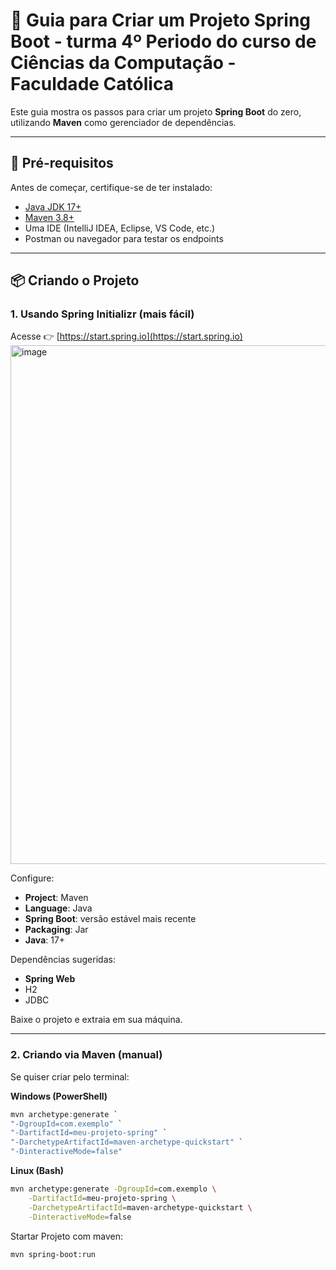 # 📘 Guia para Criar um Projeto Spring Boot - turma 4º Periodo do curso de Ciências da Computação - Faculdade Católica

Este guia mostra os passos para criar um projeto **Spring Boot** do zero, utilizando **Maven** como gerenciador de dependências.

---

## 🔧 Pré-requisitos

Antes de começar, certifique-se de ter instalado:
- [Java JDK 17+](https://adoptium.net/)
- [Maven 3.8+](https://maven.apache.org/)
- Uma IDE (IntelliJ IDEA, Eclipse, VS Code, etc.)
- Postman ou navegador para testar os endpoints

---

## 📦 Criando o Projeto

### 1. Usando Spring Initializr (mais fácil)
Acesse 👉 [https://start.spring.io](https://start.spring.io)  
<img width="1760" height="830" alt="image" src="https://github.com/user-attachments/assets/2d5ad2d8-6dd2-40af-acee-a6b7c8ba7d79" />

Configure:
- **Project**: Maven
- **Language**: Java
- **Spring Boot**: versão estável mais recente
- **Packaging**: Jar
- **Java**: 17+

Dependências sugeridas:
- **Spring Web**
- H2
- JDBC

Baixe o projeto e extraia em sua máquina.

---

### 2. Criando via Maven (manual)
Se quiser criar pelo terminal:

**Windows (PowerShell)**

```powershell
mvn archetype:generate `
"-DgroupId=com.exemplo" `
"-DartifactId=meu-projeto-spring" `
"-DarchetypeArtifactId=maven-archetype-quickstart" `
"-DinteractiveMode=false"
```

**Linux (Bash)**
```bash 
mvn archetype:generate -DgroupId=com.exemplo \
    -DartifactId=meu-projeto-spring \
    -DarchetypeArtifactId=maven-archetype-quickstart \
    -DinteractiveMode=false
```

Startar Projeto com maven:
```bash
mvn spring-boot:run
```

